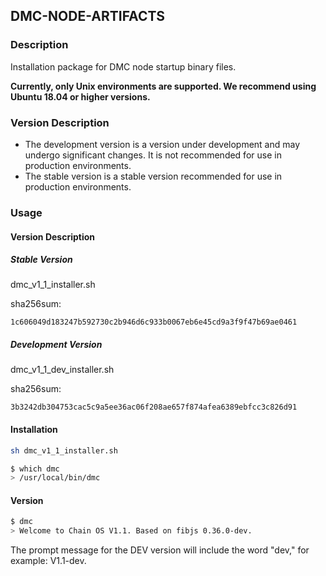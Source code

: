 ## DMC-NODE-ARTIFACTS

### Description

Installation package for DMC node startup binary files.

**Currently, only Unix environments are supported. We recommend using Ubuntu 18.04 or higher versions.**

### Version Description
- The development version is a version under development and may undergo significant changes. It is not recommended for use in production environments.
- The stable version is a stable version recommended for use in production environments.

### Usage

#### Version Description

##### Stable Version

dmc_v1_1_installer.sh

sha256sum: 

`1c606049d183247b592730c2b946d6c933b0067eb6e45cd9a3f9f47b69ae0461`

##### Development Version

dmc_v1_1_dev_installer.sh

sha256sum: 

`3b3242db304753cac5c9a5ee36ac06f208ae657f874afea6389ebfcc3c826d91`

#### Installation

```bash
sh dmc_v1_1_installer.sh
```

```bash
$ which dmc
> /usr/local/bin/dmc
```

#### Version

```bash
$ dmc 
> Welcome to Chain OS V1.1. Based on fibjs 0.36.0-dev.
```

The prompt message for the DEV version will include the word "dev," for example: V1.1-dev.